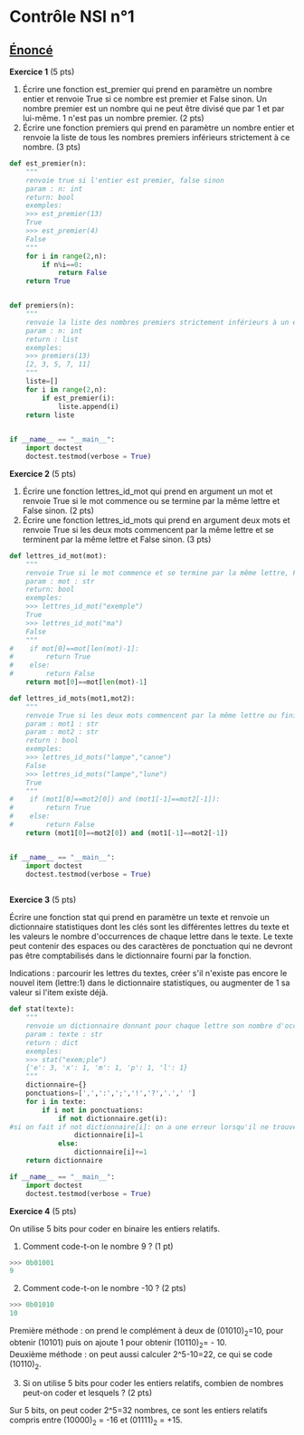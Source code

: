 # Contrôle NSI n°1

## [Énoncé](https://drive.google.com/file/d/1O77-MswDkDWt6aGu3Vl77PUo7sVOmqrW/view?usp=sharing)
 

**Exercice 1** (5 pts)         

1. Écrire une fonction est_premier qui prend en paramètre un nombre entier et renvoie
True si ce nombre est premier et False sinon. Un nombre premier est un nombre qui ne
peut être divisé que par 1 et par lui-même. 1 n'est pas un nombre premier. (2 pts)                   
2. Écrire une fonction premiers qui prend en paramètre un nombre entier et renvoie la
liste de tous les nombres premiers inférieurs strictement à ce nombre.     (3 pts)           


```python
def est_premier(n):
    """
    renvoie true si l'entier est premier, false sinon
    param : n: int
    return: bool
    exemples:
    >>> est_premier(13)
    True
    >>> est_premier(4)
    False
    """
    for i in range(2,n):
        if n%i==0:
            return False
    return True


def premiers(n):
    """
    renvoie la liste des nombres premiers strictement inférieurs à un entier
    param : n: int
    return : list
    exemples:
    >>> premiers(13)
    [2, 3, 5, 7, 11]
    """
    liste=[]
    for i in range(2,n):
        if est_premier(i):
            liste.append(i)
    return liste
            

if __name__ == "__main__":
    import doctest
    doctest.testmod(verbose = True)
```


**Exercice 2**  (5 pts)       
          
1. Écrire une fonction lettres_id_mot qui prend en argument un mot et renvoie True si le
mot commence ou se termine par la même lettre et False sinon.    (2 pts)                
2. Écrire une fonction lettres_id_mots qui prend en argument deux mots et renvoie True
si les deux mots commencent par la même lettre et se terminent par la même lettre et
False sinon.          (3 pts) 

```python
def lettres_id_mot(mot):
    """
    renvoie True si le mot commence et se termine par la même lettre, False sinon
    param : mot : str
    return: bool
    exemples:
    >>> lettres_id_mot("exemple")
    True
    >>> lettres_id_mot("ma")
    False
    """
#    if mot[0]==mot[len(mot)-1]:
#        return True
#    else:
#        return False
    return mot[0]==mot[len(mot)-1]

def lettres_id_mots(mot1,mot2):
    """
    renvoie True si les deux mots commencent par la même lettre ou finissent par la même lettre
    param : mot1 : str
    param : mot2 : str
    return : bool
    exemples:
    >>> lettres_id_mots("lampe","canne")
    False
    >>> lettres_id_mots("lampe","lune")
    True
    """
#    if (mot1[0]==mot2[0]) and (mot1[-1]==mot2[-1]):
#        return True
#    else:
#        return False
    return (mot1[0]==mot2[0]) and (mot1[-1]==mot2[-1])


if __name__ == "__main__":
    import doctest
    doctest.testmod(verbose = True)
          
```


          
**Exercice 3** (5 pts)         

Écrire une fonction stat qui prend en paramètre un texte et renvoie un dictionnaire
statistiques dont les clés sont les différentes lettres du texte et les valeurs le nombre
d'occurrences de chaque lettre dans le texte. Le texte peut contenir des espaces ou des
caractères de ponctuation qui ne devront pas être comptabilisés dans le dictionnaire fourni
par la fonction.          

Indications : parcourir les lettres du textes, créer s'il n'existe pas encore le nouvel item
(lettre:1) dans le dictionnaire statistiques, ou augmenter de 1 sa valeur si l'item existe déjà.
 
```python        
def stat(texte):
    """
    renvoie un dictionnaire donnant pour chaque lettre son nombre d'occurence sans tenir compte de la ponctuation
    param : texte : str
    return : dict
    exemples:
    >>> stat("exem;ple")
    {'e': 3, 'x': 1, 'm': 1, 'p': 1, 'l': 1}
    """
    dictionnaire={}
    ponctuations=[',',':',';','!','?','.',' ']
    for i in texte:
        if i not in ponctuations:
            if not dictionnaire.get(i):
#si on fait if not dictionnaire[i]: on a une erreur lorsqu'il ne trouve pas i dans le dictionnaire
                dictionnaire[i]=1
            else:
                dictionnaire[i]+=1
    return dictionnaire

if __name__ == "__main__":
    import doctest
    doctest.testmod(verbose = True)
```


**Exercice 4**  (5 pts)        

On utilise 5 bits pour coder en binaire les entiers relatifs.          

1. Comment code-t-on le nombre 9 ? (1 pt)
```python 
>>> 0b01001
9          
```
2. Comment code-t-on le nombre -10 ?  (2 pts)
```python 
>>> 0b01010
10        
```
Première méthode : on prend le complément à deux de (01010)<sub>2</sub>=10, pour obtenir (10101) puis on ajoute 1 pour obtenir (10110)<sub>2</sub>= - 10.      
Deuxième méthode : on peut aussi calculer 2^5-10=22, ce qui se code (10110)<sub>2</sub>.

3. Si on utilise 5 bits pour coder les entiers relatifs, combien de nombres peut-on coder et
lesquels ?   (2 pts)

Sur 5 bits, on peut coder 2^5=32 nombres, ce sont les entiers relatifs compris entre (10000)<sub>2</sub> = -16 et (01111)<sub>2</sub> = +15.      
